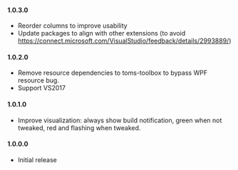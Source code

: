 #### 1.0.3.0
* Reorder columns to improve usability
* Update packages to align with other extensions (to avoid https://connect.microsoft.com/VisualStudio/feedback/details/2993889/)

#### 1.0.2.0
* Remove resource dependencies to toms-toolbox to bypass WPF resource bug.
* Support VS2017

#### 1.0.1.0
* Improve visualization: always show build notification, green when not tweaked, red and flashing when tweaked.

#### 1.0.0.0
* Initial release 